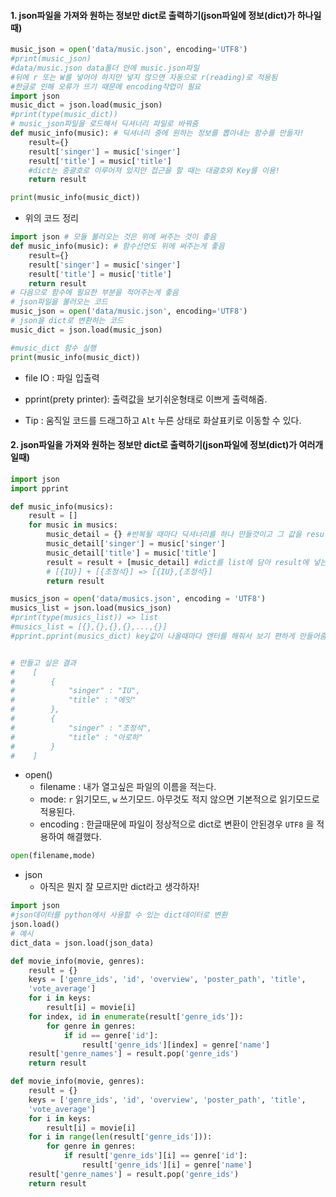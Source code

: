 

#### 1. json파일을 가져와 원하는 정보만 dict로 출력하기(json파일에 정보(dict)가 하나일 때)

```python
music_json = open('data/music.json', encoding='UTF8')
#print(music_json)
#data/music.json data폴더 안에 music.json파일
#뒤에 r 또는 W를 넣어야 하지만 넣지 않으면 자동으로 r(reading)로 적용됨
#한글로 인해 오류가 뜨기 때문에 encoding작업이 필요
import json
music_dict = json.load(music_json)
#print(type(music_dict))
# music_json파일을 로드해서 딕셔너리 파일로 바꿔줌
def music_info(music): # 딕셔너리 중에 원하는 정보를 뽑아내는 함수를 만들자!
    result={}
    result['singer'] = music['singer']
    result['title'] = music['title']
    #dict는 중괄호로 이루어져 있지만 접근을 할 때는 대괄호와 Key를 이용!
    return result

print(music_info(music_dict))
```

- 위의 코드 정리

```python
import json # 모듈 불러오는 것은 위에 써주는 것이 좋음
def music_info(music): # 함수선언도 위에 써주는게 좋음
    result={}
    result['singer'] = music['singer']
    result['title'] = music['title']
    return result
# 다음으로 함수에 필요한 부분을 적어주는게 좋음
# json파일을 불러오는 코드
music_json = open('data/music.json', encoding='UTF8') 
# json을 dict로 변환하는 코드
music_dict = json.load(music_json)

#music_dict 함수 실행
print(music_info(music_dict))
```

- file IO : 파일 입출력
- pprint(prety printer): 출력값을 보기쉬운형태로 이쁘게 출력해줌.

- Tip : 움직일 코드를 드래그하고 `Alt` 누른 상태로 화살표키로 이동할 수 있다.


#### 2. json파일을 가져와 원하는 정보만 dict로 출력하기(json파일에 정보(dict)가 여러개 일때)

```python
import json
import pprint

def music_info(musics):
    result = []
    for music in musics:
        music_detail = {} #반복될 때마다 딕셔너리를 하나 만들것이고 그 값을 result에 담을 예정
        music_detail['singer'] = music['singer']
        music_detail['title'] = music['title']
        result = result + [music_detail] #dict를 list에 담아 result에 넣는 과정
        # [{IU}] + [{조정석}] => [{IU},{조정석}]
        return result

musics_json = open('data/musics.json', encoding = 'UTF8')
musics_list = json.load(musics_json)
#print(type(musics_list)) => list
#musics_list = [{},{},{},{},...,{}]
#pprint.pprint(musics_dict) key값이 나올때마다 엔터를 해줘서 보기 편하게 만들어줌!


# 만들고 싶은 결과
#    [
#        {
#            "singer" : "IU",
#            "title" : "에잇"
#        },
#        {
#            "singer" : "조정석",
#            "title" : "아로하"
#        }    
#    ]
```



- open()
  - filename : 내가 열고싶은 파일의 이름을 적는다.
  - mode: `r` 읽기모드, `w` 쓰기모드. 아무것도 적지 않으면 기본적으로 읽기모드로 적용된다.
  - encoding :  한글때문에 파일이 정상적으로 dict로 변환이 안된경우 `UTF8` 을 적용하여 해결했다.

```python
open(filename,mode)
```



- json
  - 아직은 뭔지 잘 모르지만 dict라고 생각하자!

```python
import json
#json데이터를 python에서 사용할 수 있는 dict데이터로 변환
json.load()
# 예시
dict_data = json.load(json_data)
```

```python
def movie_info(movie, genres):
    result = {}
    keys = ['genre_ids', 'id', 'overview', 'poster_path', 'title', 
    'vote_average']
    for i in keys:
        result[i] = movie[i]
    for index, id in enumerate(result['genre_ids']):
        for genre in genres:
            if id == genre['id']:
                result['genre_ids'][index] = genre['name']
    result['genre_names'] = result.pop('genre_ids')
    return result
```

``` python
def movie_info(movie, genres):
    result = {}
    keys = ['genre_ids', 'id', 'overview', 'poster_path', 'title', 
    'vote_average']
    for i in keys:
        result[i] = movie[i]
    for i in range(len(result['genre_ids'])):
        for genre in genres:
            if result['genre_ids'][i] == genre['id']:
                result['genre_ids'][i] = genre['name']
    result['genre_names'] = result.pop('genre_ids')
    return result
```

